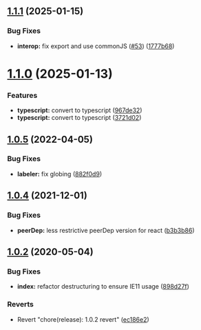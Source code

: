 ## [1.1.1](https://github.com/americanexpress/create-shared-react-context/compare/v1.1.0...v1.1.1) (2025-01-15)


### Bug Fixes

* **interop:** fix export and use commonJS ([#53](https://github.com/americanexpress/create-shared-react-context/issues/53)) ([1777b68](https://github.com/americanexpress/create-shared-react-context/commit/1777b685a0774a73af883e48e9b0609db2168d92))

# [1.1.0](https://github.com/americanexpress/create-shared-react-context/compare/v1.0.5...v1.1.0) (2025-01-13)


### Features

* **typescript:** convert to typescript ([967de32](https://github.com/americanexpress/create-shared-react-context/commit/967de322d11cae523496ed025e298154e1db0c09))
* **typescript:** convert to typescript ([3721d02](https://github.com/americanexpress/create-shared-react-context/commit/3721d02d8bf1dea7c14db25712d1c3fce5547068))

## [1.0.5](https://github.com/americanexpress/create-shared-react-context/compare/v1.0.4...v1.0.5) (2022-04-05)


### Bug Fixes

* **labeler:** fix globing ([882f0d9](https://github.com/americanexpress/create-shared-react-context/commit/882f0d94c09024ce18e7b9d44e07c13e61882026))

## [1.0.4](https://github.com/americanexpress/create-shared-react-context/compare/v1.0.3...v1.0.4) (2021-12-01)


### Bug Fixes

* **peerDep:** less restrictive peerDep version for react ([b3b3b86](https://github.com/americanexpress/create-shared-react-context/commit/b3b3b86f5e23a088b874a5f9b6f3a10c329aa921))

## [1.0.2](https://github.com/americanexpress/create-shared-react-context/compare/v1.0.1...v1.0.2) (2020-05-04)


### Bug Fixes

* **index:** refactor destructuring to ensure IE11 usage ([898d27f](https://github.com/americanexpress/create-shared-react-context/commit/898d27f2077b56c0bb2bcc206eee129f0d4e7731))


### Reverts

* Revert "chore(release): 1.0.2 revert" ([ec186e2](https://github.com/americanexpress/create-shared-react-context/commit/ec186e2fc08aae032f8b3f55b6c573215961556b))
